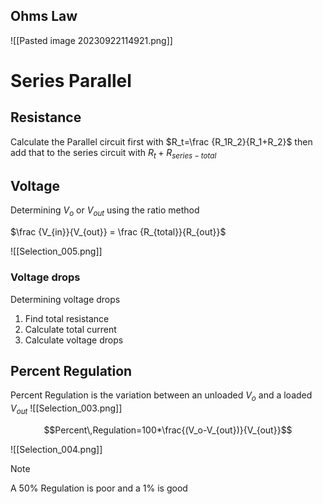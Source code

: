 ## Ohms Law
![[Pasted image 20230922114921.png]]

# Series Parallel
## Resistance
Calculate the Parallel circuit first with $R_t=\frac {R_1R_2}{R_1+R_2}$ then add that to the series circuit with $R_t+R_{series-total}$

## Voltage 

Determining $V_o$ or $V_{out}$ using the ratio method

$\frac {V_{in}}{V_{out}} = \frac {R_{total}}{R_{out}}$

![[Selection_005.png]]


### Voltage drops
Determining voltage drops
1. Find total resistance
2. Calculate total current
3. Calculate voltage drops

## Percent Regulation

Percent Regulation is the variation between an unloaded $V_o$ and a loaded $V_{out}$ 
![[Selection_003.png]]

$$Percent\,Regulation=100*\frac{(V_o-V_{out})}{V_{out}}$$

![[Selection_004.png]]

>[!Note]
>A 50% Regulation is poor and a 1% is good

